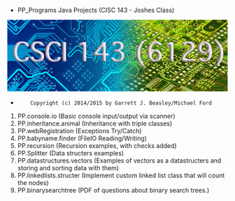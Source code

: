 
 * PP_Programs Java Projects (CISC 143 - Joshes Class)
 
 ![Alt text](/photos/title.jpg "Optional title")


*         Copyright (c) 2014/2015 by Garrett J. Beasley/Michael Ford

1. PP.console.io    (Basic console input/output via scanner)
2. PP.inheritance.animal    (Inheritance with triple classes)
3. PP.webRegistration   (Exceptions Try/Catch)
4. PP.babyname.finder   (FileIO Reading/Writing)
5. PP.recursion   (Recursion examples, with checks added)
6. PP.Splitter  (Data structers examples)
7. PP.datastructures.vectors (Examples of vectors as a datastructers and storing and sorting data with them)
8. PP.linkedlists.structer (Implement custom linked list class that will count the nodes)
9. PP.binarysearchtree (PDF of questions about binary search trees.)